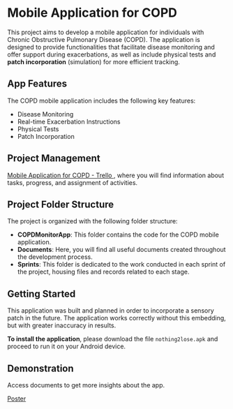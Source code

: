 # Mobile Application for COPD

This project aims to develop a mobile application for individuals with Chronic Obstructive Pulmonary Disease (COPD). The application is designed to provide functionalities that facilitate disease monitoring and offer support during exacerbations, as well as include physical tests and **patch incorporation** (simulation) for more efficient tracking.

## App Features

The COPD mobile application includes the following key features:

- Disease Monitoring
- Real-time Exacerbation Instructions
-  Physical Tests
-  Patch Incorporation

## Project Management

[Mobile Application for COPD - Trello ](https://trello.com/b/ANUNz1XE/aplica%C3%A7%C3%A3o-m%C3%B3vel-an%C3%A1lise-l%C3%ADgica-de-biossinais-para-dpoc), where you will find information about tasks, progress, and assignment of activities.


## Project Folder Structure

The project is organized with the following folder structure:

- **COPDMonitorApp**: This folder contains the code for the COPD mobile application.
- **Documents**: Here, you will find all useful documents created throughout the development process.
- **Sprints**: This folder is dedicated to the work conducted in each sprint of the project, housing files and records related to each stage.

## Getting Started

This application was built and planned in order to incorporate a sensory patch in the future. The application works correctly without this embedding, but with greater inaccuracy in results.

**To install the application**, please download the file ```nothing2lose.apk``` and proceed to run it on your Android device.

## Demonstration

Access documents to get more insights about the app.

[Poster](Documents/PosterCOPDApp.png)







